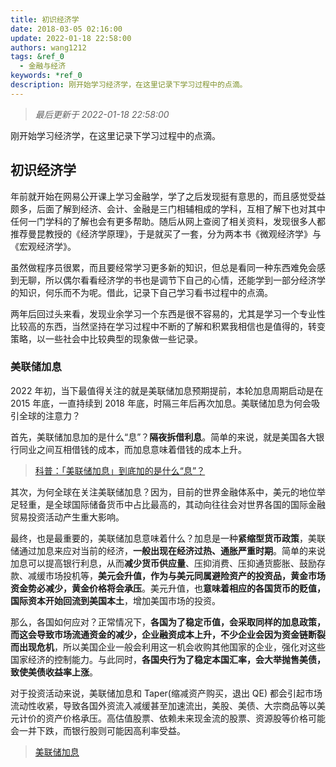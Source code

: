 ```yaml
---
title: 初识经济学
date: 2018-03-05 02:16:00
update: 2022-01-18 22:58:00
authors: wang1212
tags: &ref_0
  - 金融与经济
keywords: *ref_0
description: 刚开始学习经济学，在这里记录下学习过程中的点滴。
---
```


> _最后更新于 2022-01-18 22:58:00_

刚开始学习经济学，在这里记录下学习过程中的点滴。

<!-- truncate -->

## 初识经济学

年前就开始在网易公开课上学习金融学，学了之后发现挺有意思的，而且感觉受益颇多，后面了解到经济、会计、金融是三门相辅相成的学科，互相了解下也对其中任何一门学科的了解也会有更多帮助。随后从网上查阅了相关资料，发现很多人都推荐曼昆教授的《经济学原理》，于是就买了一套，分为两本书《微观经济学》与《宏观经济学》。

虽然做程序员很累，而且要经常学习更多新的知识，但总是看同一种东西难免会感到无聊，所以偶尔看看经济学的书也是调节下自己的心情，还能学到一部分经济学的知识，何乐而不为呢。借此，记录下自己学习看书过程中的点滴。

两年后回过头来看，发现业余学习一个东西是很不容易的，尤其是学习一个专业性比较高的东西，当然坚持在学习过程中不断的了解和积累我相信也是值得的，转变策略，以一些社会中比较典型的现象做一些记录。

### 美联储加息

2022 年初，当下最值得关注的就是美联储加息预期提前，本轮加息周期启动是在 2015 年底，一直持续到 2018 年底，时隔三年后再次加息。美联储加息为何会吸引全球的注意力？

首先，美联储加息加的是什么“息”？**隔夜拆借利息**。简单的来说，就是美国各大银行同业之间互相借钱的成本，而加息意味着借钱的成本上升。

> [科普：「美联储加息」到底加的是什么“息”？](http://www.360doc.com/content/18/0614/13/437296_762347688.shtml)

其次，为何全球在关注美联储加息？因为，目前的世界金融体系中，美元的地位举足轻重，是全球国际储备货币中占比最高的，其动向往往会对世界各国的国际金融贸易投资活动产生重大影响。

最终，也是最重要的，美联储加息意味着什么？加息是一种**紧缩型货币政策**，美联储通过加息来应对当前的经济，**一般出现在经济过热、通胀严重时期**。简单的来说加息可以提高银行利息，从而**减少货币供应量**、压抑消费、压抑通货膨胀、鼓励存款、减缓市场投机等，**美元会升值，作为与美元同属避险资产的投资品，黄金市场资金势必减少，黄金价格将会承压**。美元升值，也**意味着相应的各国货币的贬值，国际资本开始回流到美国本土**，增加美国市场的投资。

那么，各国如何应对？正常情况下，**各国为了稳定币值，会采取同样的加息政策，而这会导致市场流通资金的减少，企业融资成本上升，不少企业会因为资金链断裂而出现危机**，所以美国企业一般会利用这一机会收购其他国家的企业，强化对这些国家经济的控制能力。与此同时，**各国央行为了稳定本国汇率，会大举抛售美债，致使美债收益率上涨**。

对于投资活动来说，美联储加息和 Taper(缩减资产购买，退出 QE) 都会引起市场流动性收紧，导致各国外资流入减缓甚至加速流出，美股、美债、大宗商品等以美元计价的资产价格承压。高估值股票、依赖未来现金流的股票、资源股等价格可能会一并下跌，而银行股则可能因高利率受益。

> [美联储加息](https://wiki.mbalib.com/wiki/%E7%BE%8E%E8%81%94%E5%82%A8%E5%8A%A0%E6%81%AF)
